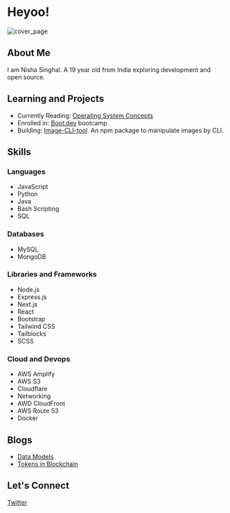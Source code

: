 # Heyoo!
![cover_page](https://github.com/nishaYO/nishaYO/assets/111162548/ad2b38ec-293f-4fc2-85f2-4538a2170d89)


## About Me
I am Nisha Singhal. A 19 year old from India exploring development and open source.

## Learning and Projects

- Currently Reading: [Operating System Concepts](https://www.amazon.in/gp/product/B074G46V8F/ref=ppx_yo_dt_b_search_asin_title?ie=UTF8&psc=1)
- Enrolled in: [Boot.dev](http://boot.dev) bootcamp
- Building: [Image-CLI-tool](https://www.npmjs.com/package/image-cli-tool). An npm package to manipulate images by CLI.


## Skills

### Languages
- JavaScript
- Python
- Java
- Bash Scripting
- SQL

### Databases
- MySQL
- MongoDB

### Libraries and Frameworks
- Node.js
- Express.js
- Next.js
- React
- Bootstrap
- Tailwind CSS
- Tailblocks
- SCSS

### Cloud and Devops
- AWS Amplify
- AWS S3
- Cloudflare
- Networking
- AWD CloudFront
- AWS Route 53
- Docker

## Blogs
- [Data Models](https://nishasinghal.hashnode.dev/data-models)
- [Tokens in Blockchain](https://nishasinghal.hashnode.dev/demystifying-blockchain-tokens)

## Let's Connect

[Twitter](https://twitter.com/SNishaYo)
